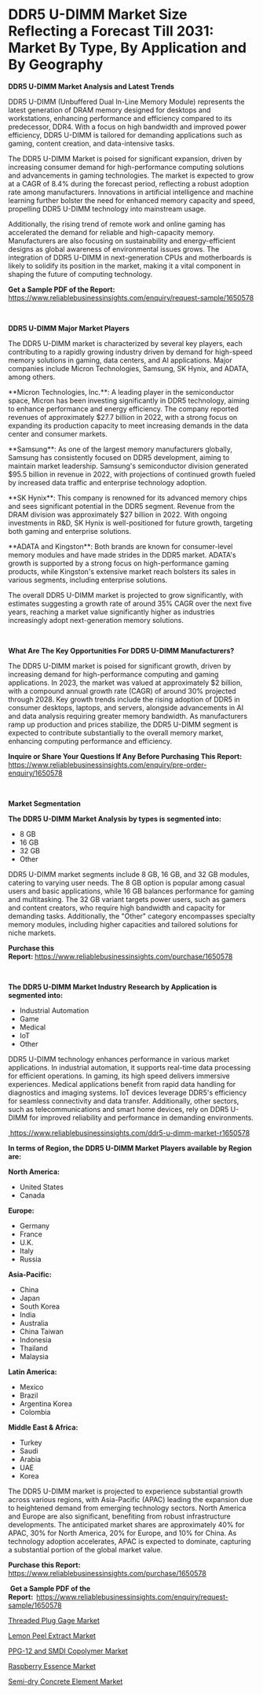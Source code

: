 <p><h1>DDR5 U-DIMM Market Size Reflecting a Forecast Till 2031: Market By Type, By Application and By Geography</h1></p><p><strong>DDR5 U-DIMM Market Analysis and Latest Trends</strong></p>
<p><p>DDR5 U-DIMM (Unbuffered Dual In-Line Memory Module) represents the latest generation of DRAM memory designed for desktops and workstations, enhancing performance and efficiency compared to its predecessor, DDR4. With a focus on high bandwidth and improved power efficiency, DDR5 U-DIMM is tailored for demanding applications such as gaming, content creation, and data-intensive tasks.</p><p>The DDR5 U-DIMM Market is poised for significant expansion, driven by increasing consumer demand for high-performance computing solutions and advancements in gaming technologies. The market is expected to grow at a CAGR of 8.4% during the forecast period, reflecting a robust adoption rate among manufacturers. Innovations in artificial intelligence and machine learning further bolster the need for enhanced memory capacity and speed, propelling DDR5 U-DIMM technology into mainstream usage.</p><p>Additionally, the rising trend of remote work and online gaming has accelerated the demand for reliable and high-capacity memory. Manufacturers are also focusing on sustainability and energy-efficient designs as global awareness of environmental issues grows. The integration of DDR5 U-DIMM in next-generation CPUs and motherboards is likely to solidify its position in the market, making it a vital component in shaping the future of computing technology.</p></p>
<p><strong>Get a Sample PDF of the Report:&nbsp;</strong> <a href="https://www.reliablebusinessinsights.com/enquiry/request-sample/1650578?utm_campaign=63&utm_medium=2&utm_source=Github&utm_content=ia&utm_term=27122024&utm_id=ddr5-u-dimm">https://www.reliablebusinessinsights.com/enquiry/request-sample/1650578</a></p>
<p>&nbsp;</p>
<p><strong>DDR5 U-DIMM Major Market Players</strong></p>
<p><p>The DDR5 U-DIMM market is characterized by several key players, each contributing to a rapidly growing industry driven by demand for high-speed memory solutions in gaming, data centers, and AI applications. Major companies include Micron Technologies, Samsung, SK Hynix, and ADATA, among others.</p><p>**Micron Technologies, Inc.**: A leading player in the semiconductor space, Micron has been investing significantly in DDR5 technology, aiming to enhance performance and energy efficiency. The company reported revenues of approximately $27.7 billion in 2022, with a strong focus on expanding its production capacity to meet increasing demands in the data center and consumer markets.</p><p>**Samsung**: As one of the largest memory manufacturers globally, Samsung has consistently focused on DDR5 development, aiming to maintain market leadership. Samsung's semiconductor division generated $95.5 billion in revenue in 2022, with projections of continued growth fueled by increased data traffic and enterprise technology adoption.</p><p>**SK Hynix**: This company is renowned for its advanced memory chips and sees significant potential in the DDR5 segment. Revenue from the DRAM division was approximately $27 billion in 2022. With ongoing investments in R&D, SK Hynix is well-positioned for future growth, targeting both gaming and enterprise solutions.</p><p>**ADATA and Kingston**: Both brands are known for consumer-level memory modules and have made strides in the DDR5 market. ADATA's growth is supported by a strong focus on high-performance gaming products, while Kingston's extensive market reach bolsters its sales in various segments, including enterprise solutions.</p><p>The overall DDR5 U-DIMM market is projected to grow significantly, with estimates suggesting a growth rate of around 35% CAGR over the next five years, reaching a market value significantly higher as industries increasingly adopt next-generation memory solutions.</p></p>
<p>&nbsp;</p>
<p><strong>What Are The Key Opportunities For DDR5 U-DIMM Manufacturers?</strong></p>
<p><p>The DDR5 U-DIMM market is poised for significant growth, driven by increasing demand for high-performance computing and gaming applications. In 2023, the market was valued at approximately $2 billion, with a compound annual growth rate (CAGR) of around 30% projected through 2028. Key growth trends include the rising adoption of DDR5 in consumer desktops, laptops, and servers, alongside advancements in AI and data analysis requiring greater memory bandwidth. As manufacturers ramp up production and prices stabilize, the DDR5 U-DIMM segment is expected to contribute substantially to the overall memory market, enhancing computing performance and efficiency.</p></p>
<p><strong>Inquire or Share Your Questions If Any Before Purchasing This Report:</strong> <a href="https://www.reliablebusinessinsights.com/enquiry/pre-order-enquiry/1650578?utm_campaign=63&utm_medium=2&utm_source=Github&utm_content=ia&utm_term=27122024&utm_id=ddr5-u-dimm">https://www.reliablebusinessinsights.com/enquiry/pre-order-enquiry/1650578</a></p>
<p>&nbsp;</p>
<p><strong>Market Segmentation</strong></p>
<p><strong>The DDR5 U-DIMM Market Analysis by types is segmented into:</strong></p>
<p><ul><li>8 GB</li><li>16 GB</li><li>32 GB</li><li>Other</li></ul></p>
<p><p>DDR5 U-DIMM market segments include 8 GB, 16 GB, and 32 GB modules, catering to varying user needs. The 8 GB option is popular among casual users and basic applications, while 16 GB balances performance for gaming and multitasking. The 32 GB variant targets power users, such as gamers and content creators, who require high bandwidth and capacity for demanding tasks. Additionally, the "Other" category encompasses specialty memory modules, including higher capacities and tailored solutions for niche markets.</p></p>
<p><strong>Purchase this Report:&nbsp;</strong><a href="https://www.reliablebusinessinsights.com/purchase/1650578?utm_campaign=63&utm_medium=2&utm_source=Github&utm_content=ia&utm_term=27122024&utm_id=ddr5-u-dimm">https://www.reliablebusinessinsights.com/purchase/1650578</a></p>
<p>&nbsp;</p>
<p><strong>The DDR5 U-DIMM Market Industry Research by Application is segmented into:</strong></p>
<p><ul><li>Industrial Automation</li><li>Game</li><li>Medical</li><li>IoT</li><li>Other</li></ul></p>
<p><p>DDR5 U-DIMM technology enhances performance in various market applications. In industrial automation, it supports real-time data processing for efficient operations. In gaming, its high speed delivers immersive experiences. Medical applications benefit from rapid data handling for diagnostics and imaging systems. IoT devices leverage DDR5's efficiency for seamless connectivity and data transfer. Additionally, other sectors, such as telecommunications and smart home devices, rely on DDR5 U-DIMM for improved reliability and performance in demanding environments.</p></p>
<p><a href="https://www.reliablebusinessinsights.com/ddr5-u-dimm-market-r1650578?utm_campaign=63&utm_medium=2&utm_source=Github&utm_content=ia&utm_term=27122024&utm_id=ddr5-u-dimm">&nbsp;https://www.reliablebusinessinsights.com/ddr5-u-dimm-market-r1650578</a></p>
<p><strong>In terms of Region, the DDR5 U-DIMM Market Players available by Region are:</strong></p>
<p>
    <p> <strong> North America: </strong>
        <ul>
            <li>United States</li>
            <li>Canada</li>
        </ul>
        </p> 
    <p> <strong> Europe: </strong>
        <ul>
            <li>Germany</li>
            <li>France</li>
            <li>U.K.</li>
            <li>Italy</li>
            <li>Russia</li>
        </ul>
        </p> 
    <p> <strong> Asia-Pacific: </strong>
        <ul>
            <li>China</li>
            <li>Japan</li>
            <li>South Korea</li>
            <li>India</li>
            <li>Australia</li>
            <li>China Taiwan</li>
            <li>Indonesia</li>
            <li>Thailand</li>
            <li>Malaysia</li>
        </ul>
        </p> 
    <p> <strong> Latin America: </strong>
        <ul>
            <li>Mexico</li>
            <li>Brazil</li>
            <li>Argentina Korea</li>
            <li>Colombia</li>
        </ul>
        </p> 
    <p> <strong> Middle East & Africa: </strong>
        <ul>
            <li>Turkey</li>
            <li>Saudi</li>
            <li>Arabia</li>
            <li>UAE</li>
            <li>Korea</li>
        </ul>
    </p>
    </p>
<p><p>The DDR5 U-DIMM market is projected to experience substantial growth across various regions, with Asia-Pacific (APAC) leading the expansion due to heightened demand from emerging technology sectors. North America and Europe are also significant, benefiting from robust infrastructure developments. The anticipated market shares are approximately 40% for APAC, 30% for North America, 20% for Europe, and 10% for China. As technology adoption accelerates, APAC is expected to dominate, capturing a substantial portion of the global market value.</p></p>
<p><strong>Purchase this Report: </strong><a href="https://www.reliablebusinessinsights.com/purchase/1650578?utm_campaign=63&utm_medium=2&utm_source=Github&utm_content=ia&utm_term=27122024&utm_id=ddr5-u-dimm">https://www.reliablebusinessinsights.com/purchase/1650578</a></p>
<p>&nbsp;<strong>Get a Sample PDF of the Report:&nbsp;&nbsp;</strong><a href="https://www.reliablebusinessinsights.com/enquiry/request-sample/1650578?utm_campaign=63&utm_medium=2&utm_source=Github&utm_content=ia&utm_term=27122024&utm_id=ddr5-u-dimm">https://www.reliablebusinessinsights.com/enquiry/request-sample/1650578</a></p>
<p><strong></strong></p>
<p><p><a href="https://www.linkedin.com/pulse/threaded-plug-gage-market-size-analysis-quantitative-insights-bnsjf?utm_campaign=63&utm_medium=2&utm_source=Github&utm_content=ia&utm_term=27122024&utm_id=ddr5-u-dimm">Threaded Plug Gage Market</a></p><p><a href="https://www.linkedin.com/pulse/insights-lemon-peel-extract-market-from-2024-2031-projecting-gxq6c?utm_campaign=63&utm_medium=2&utm_source=Github&utm_content=ia&utm_term=27122024&utm_id=ddr5-u-dimm">Lemon Peel Extract Market</a></p><p><a href="https://github.com/millionkaryn68/Market-Research-Report-List-1/blob/main/ppg-12-and-smdi-copolymer-market.md?utm_campaign=63&utm_medium=2&utm_source=Github&utm_content=ia&utm_term=27122024&utm_id=ddr5-u-dimm">PPG-12 and SMDI Copolymer Market</a></p><p><a href="https://www.linkedin.com/pulse/raspberry-essence-market-forecast-future-growth-opportunities-w0awe?utm_campaign=63&utm_medium=2&utm_source=Github&utm_content=ia&utm_term=27122024&utm_id=ddr5-u-dimm">Raspberry Essence Market</a></p><p><a href="https://github.com/leopardmicheal7019/Market-Research-Report-List-1/blob/main/semi-dry-concrete-element-market.md?utm_campaign=63&utm_medium=2&utm_source=Github&utm_content=ia&utm_term=27122024&utm_id=ddr5-u-dimm">Semi-dry Concrete Element Market</a></p></p>
